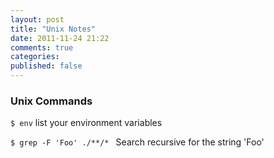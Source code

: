 ```yaml
---
layout: post
title: "Unix Notes"
date: 2011-11-24 21:22
comments: true
categories: 
published: false
---
```

### Unix Commands

``$ env``  list your environment variables

``$ grep -F 'Foo' ./**/* `` Search recursive for the string 'Foo'
